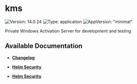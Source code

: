 # kms

![Version: 14.0.24](https://img.shields.io/badge/Version-14.0.24-informational?style=flat-square) ![Type: application](https://img.shields.io/badge/Type-application-informational?style=flat-square) ![AppVersion: "minimal"](https://img.shields.io/badge/AppVersion-"minimal"-informational?style=flat-square)

Private Windows Activation Server for development and testing

## Available Documentation

- [**Changelog**](CHANGELOG)

- [**Helm Security**](container-security)

- [**Helm Security**](helm-security)

